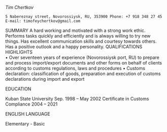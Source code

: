 *Tim Chertkov*

`5 Nabereznay street, Novorossiysk, RU, 353900
Phone: +7 918 348 27 45 E-mail: timofeychertkov@gmail.com` 

SUMMARY
A hard working and motivated with a strong work ethic. Performs tasks quickly and efficiently and is always willing to try new things. Has excellent communication skills and courtesy towards others. Has a positive outlook and a happy personality. 
QUALIFICATIONS HIGHLIGHTS  
•	Over seventeen years of experience (Novorossiysk port, RU) to prepare and process import/export documents and other forms on behalf of clients according to customs regulations, laws and procedures
•	Customs declaration: classification of goods, preparation and execution of customs declarations during import and export


EDUCATION

Kuban State University                      Sep. 1998 – May 2002
Certificate in Customs Compliance    2004 – 2021

ENGLISH LANGUAGE

Elementary - Basic
